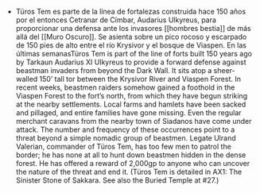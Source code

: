 - Türos Tem es parte de la línea de fortalezas construida hace 150 años por el entonces Cetranar de Címbar, Audarius Ulkyreus, para proporcionar una defensa ante los invasores [[hombres bestia]] de más allá del [[Muro Oscuro]]. Se asienta sobre un pico rocoso y escarpado de 150 pies de alto entre el río Krysivor y el bosque de Viaspen. En las últimas semanasTüros Tem is part of the line of forts built 150 years ago by
  Tarkaun Audarius XI Ulkyreus to provide a forward defense
  against beastman invaders from beyond the Dark Wall. It sits
  atop a sheer-walled 150’ tall tor between the Krysivor River and
  Viaspen Forest. In recent weeks, beastmen raiders somehow
  gained a foothold in the Viaspen Forest to the fort’s north, from
  which they have begun striking at the nearby settlements. Local
  farms and hamlets have been sacked and pillaged, and entire
  families have gone missing. Even the regular merchant caravans
  from the nearby town of Siadanos have come under attack. The
  number and frequency of these occurrences point to a threat
  beyond a simple nomadic group of beastmen. Legate Ulrand
  Valerian, commander of Türos Tem, has too few men to patrol
  the border; he has none at all to hunt down beastmen hidden in
  the dense forest. He has offered a reward of 2,000gp to anyone
  who can uncover the nature of the threat and end it. (Türos Tem
  is detailed in AX1: The Sinister Stone of Sakkara. See also the
  Buried Temple at #27.)
